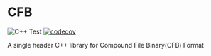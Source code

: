 # CFB

![C++ Test](https://github.com/jeongukjae/CFB/workflows/C++%20Test/badge.svg)
[![codecov](https://codecov.io/gh/jeongukjae/CFB/branch/master/graph/badge.svg)](https://codecov.io/gh/jeongukjae/CFB)

A single header C++ library for Compound File Binary(CFB) Format
